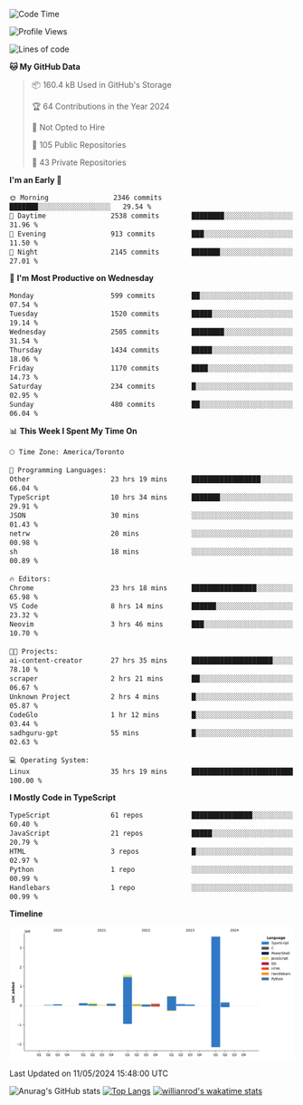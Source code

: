 <!--START_SECTION:waka-->
![Code Time](http://img.shields.io/badge/Code%20Time-1%2C544%20hrs%2032%20mins-blue)

![Profile Views](http://img.shields.io/badge/Profile%20Views-0-blue)

![Lines of code](https://img.shields.io/badge/From%20Hello%20World%20I%27ve%20Written-6.5%20million%20lines%20of%20code-blue)

**🐱 My GitHub Data** 

> 📦 160.4 kB Used in GitHub's Storage 
 > 
> 🏆 64 Contributions in the Year 2024
 > 
> 🚫 Not Opted to Hire
 > 
> 📜 105 Public Repositories 
 > 
> 🔑 43 Private Repositories 
 > 
**I'm an Early 🐤** 

```text
🌞 Morning                2346 commits        ███████░░░░░░░░░░░░░░░░░░   29.54 % 
🌆 Daytime                2538 commits        ████████░░░░░░░░░░░░░░░░░   31.96 % 
🌃 Evening                913 commits         ███░░░░░░░░░░░░░░░░░░░░░░   11.50 % 
🌙 Night                  2145 commits        ███████░░░░░░░░░░░░░░░░░░   27.01 % 
```
📅 **I'm Most Productive on Wednesday** 

```text
Monday                   599 commits         ██░░░░░░░░░░░░░░░░░░░░░░░   07.54 % 
Tuesday                  1520 commits        █████░░░░░░░░░░░░░░░░░░░░   19.14 % 
Wednesday                2505 commits        ████████░░░░░░░░░░░░░░░░░   31.54 % 
Thursday                 1434 commits        █████░░░░░░░░░░░░░░░░░░░░   18.06 % 
Friday                   1170 commits        ████░░░░░░░░░░░░░░░░░░░░░   14.73 % 
Saturday                 234 commits         █░░░░░░░░░░░░░░░░░░░░░░░░   02.95 % 
Sunday                   480 commits         ██░░░░░░░░░░░░░░░░░░░░░░░   06.04 % 
```


📊 **This Week I Spent My Time On** 

```text
🕑︎ Time Zone: America/Toronto

💬 Programming Languages: 
Other                    23 hrs 19 mins      █████████████████░░░░░░░░   66.04 % 
TypeScript               10 hrs 34 mins      ███████░░░░░░░░░░░░░░░░░░   29.91 % 
JSON                     30 mins             ░░░░░░░░░░░░░░░░░░░░░░░░░   01.43 % 
netrw                    20 mins             ░░░░░░░░░░░░░░░░░░░░░░░░░   00.98 % 
sh                       18 mins             ░░░░░░░░░░░░░░░░░░░░░░░░░   00.89 % 

🔥 Editors: 
Chrome                   23 hrs 18 mins      ████████████████░░░░░░░░░   65.98 % 
VS Code                  8 hrs 14 mins       ██████░░░░░░░░░░░░░░░░░░░   23.32 % 
Neovim                   3 hrs 46 mins       ███░░░░░░░░░░░░░░░░░░░░░░   10.70 % 

🐱‍💻 Projects: 
ai-content-creator       27 hrs 35 mins      ████████████████████░░░░░   78.10 % 
scraper                  2 hrs 21 mins       ██░░░░░░░░░░░░░░░░░░░░░░░   06.67 % 
Unknown Project          2 hrs 4 mins        █░░░░░░░░░░░░░░░░░░░░░░░░   05.87 % 
CodeGlo                  1 hr 12 mins        █░░░░░░░░░░░░░░░░░░░░░░░░   03.44 % 
sadhguru-gpt             55 mins             █░░░░░░░░░░░░░░░░░░░░░░░░   02.63 % 

💻 Operating System: 
Linux                    35 hrs 19 mins      █████████████████████████   100.00 % 
```

**I Mostly Code in TypeScript** 

```text
TypeScript               61 repos            ███████████████░░░░░░░░░░   60.40 % 
JavaScript               21 repos            █████░░░░░░░░░░░░░░░░░░░░   20.79 % 
HTML                     3 repos             █░░░░░░░░░░░░░░░░░░░░░░░░   02.97 % 
Python                   1 repo              ░░░░░░░░░░░░░░░░░░░░░░░░░   00.99 % 
Handlebars               1 repo              ░░░░░░░░░░░░░░░░░░░░░░░░░   00.99 % 
```



**Timeline**

![Lines of Code chart](https://raw.githubusercontent.com/wise-introvert/wise-introvert/master/assets/bar_graph.png)


 Last Updated on 11/05/2024 15:48:00 UTC
<!--END_SECTION:waka-->

![Anurag's GitHub stats](https://github-readme-stats.vercel.app/api?username=wise-introvert&count_private=true&show_icons=true)
[![Top Langs](https://github-readme-stats.vercel.app/api/top-langs/?username=wise-introvert&langs_count=10)](https://github.com/anuraghazra/github-readme-stats)
[![willianrod's wakatime stats](https://github-readme-stats.vercel.app/api/wakatime?username=wiseintrovert)](https://github.com/anuraghazra/github-readme-stats)
